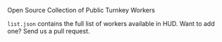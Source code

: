 Open Source Collection of Public Turnkey Workers


`list.json` contains the full list of workers available in HUD. Want to add one?  Send us a pull request.

